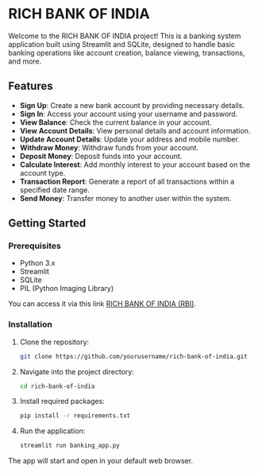 # RICH BANK OF INDIA

Welcome to the RICH BANK OF INDIA project! This is a banking system application built using Streamlit and SQLite, designed to handle basic banking operations like account creation, balance viewing, transactions, and more.

## Features

- **Sign Up**: Create a new bank account by providing necessary details.
- **Sign In**: Access your account using your username and password.
- **View Balance**: Check the current balance in your account.
- **View Account Details**: View personal details and account information.
- **Update Account Details**: Update your address and mobile number.
- **Withdraw Money**: Withdraw funds from your account.
- **Deposit Money**: Deposit funds into your account.
- **Calculate Interest**: Add monthly interest to your account based on the account type.
- **Transaction Report**: Generate a report of all transactions within a specified date range.
- **Send Money**: Transfer money to another user within the system.

## Getting Started

### Prerequisites

- Python 3.x
- Streamlit
- SQLite
- PIL (Python Imaging Library)

You can access it via this link [RICH BANK OF INDIA (RBI)](https://rich-bank-of-india.streamlit.app/).

### Installation

1. Clone the repository:
    ```bash
    git clone https://github.com/yourusername/rich-bank-of-india.git
    ```

2. Navigate into the project directory:
    ```bash
    cd rich-bank-of-india
    ```

3. Install required packages:
    ```bash
    pip install -r requirements.txt
    ```

4. Run the application:
    ```bash
    streamlit run banking_app.py
    ```

The app will start and open in your default web browser.
